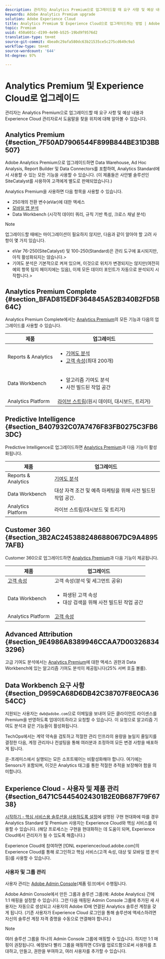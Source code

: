 ```yaml
---
description: 관리자는 Analytics Premium으로 업그레이드할 때 요구 사항 및 예상 내용과 Experience Cloud 관리자로서 도움말을 찾을 위치에 대해 알아볼 수 있습니다.
keywords: Adobe Analytics Premium upgrade
solution: Adobe Experience Cloud
title: Analytics Premium 및 Experience Cloud으로 업그레이드하는 방법 | Adobe Experience Cloud
topic: Premium
uuid: 450a601c-d199-4e90-b525-19bd9f9576d2
translation-type: tm+mt
source-git-commit: 4bea0c29afa580dc63b21535ce5c275cd649c9a5
workflow-type: tm+mt
source-wordcount: '644'
ht-degree: 97%

---
```



# Analytics Premium 및 Experience Cloud로 업그레이드

관리자는 Analytics Premium으로 업그레이드할 때 요구 사항 및 예상 내용과 Experience Cloud 관리자로서 도움말을 찾을 위치에 대해 알아볼 수 있습니다.

## Analytics Premium {#section_7F50AD7906544F899B844BE31D3BB507}

Adobe Analytics Premium으로 업그레이드하면 Data Warehouse, Ad Hoc Analysis, Report Builder 및 Data Connectors를 포함하여, Analytics Standard에서 사용할 수 있는 모든 기능을 사용할 수 있습니다. (이 제품들은 사안별 솔루션인 SiteCatalyst를 사용하여 고객에게 별도로 판매되었습니다.)

Analytics Premium을 사용하면 다음 항목을 사용할 수 있습니다.

* 250개의 전환 변수(eVar)에 대한 액세스
* [모바일 앱 분석](https://docs.adobe.com/content/help/ko-KR/mobile-services/using/home.html)
* Data Workbench (시각적 데이터 쿼리, 규칙 기반 특성, 크로스 채널 분석)

>[!NOTE]
>
>업그레이드할 때에는 마이그레이션이 필요하지 않지만, 다음과 같이 알아야 할 고려 사항이 몇 가지 있습니다.
>
>* eVar 76-250(SiteCatalyst) 및 100-250(Standard)은 관리 도구에 표시되지만, 아직 활성화되지는 않습니다.>
>* 기여도 분석은 기본적으로 켜져 있으며, 이것으로 위치가 변경되지는 않지만(여전히 예외 항목 탐지 페이지에는 있음), 이제 모든 데이터 포인트가 자동으로 분석되지 시작합니다.>


## Analytics Premium Complete {#section_BFAD815EDF364845A52B340B2FD5B64C}

Analytics Premium Complete에서는 [Analytics Premium](../admin-getting-started/upgrade-to-analytics-premium.md#section_7F50AD7906544F899B844BE31D3BB507)의 모든 기능과 다음의 업그레이드를 사용할 수 있습니다.

| 제품 | 업그레이드 |
|--- |--- |
| Reports &amp; Analytics | <ul><li>[기여도 분석](https://docs.adobe.com/content/help/ko-KR/analytics/analyze/analysis-workspace/virtual-analyst/contribution-analysis/ca-tokens.html)</li><li>[고객 속성](../attributes/attributes.md#concept_ACFEE7C8B8E94875BA0825CDF4913AF1)(최대 200개)</li></ul> |
| Data Workbench | <ul><li>알고리즘 기여도 분석</li><li>사전 빌드된 작업 공간</li></ul> |
| Analytics Platform | [라이브 스트림](https://helpx.adobe.com/kr/analytics/kb/getting-started-with-livestream-api.html)(원시 데이터, 대시보드, 트리거) |

## Predictive Intelligence {#section_B407932C07A7476F83FB0275C3FB63DC}

Predictive Intelligence로 업그레이드하면 [Analytics Premium](../admin-getting-started/upgrade-to-analytics-premium.md#section_7F50AD7906544F899B844BE31D3BB507)과 다음 기능이 활성화됩니다.

| 제품 | 업그레이드 |
|---|---|
| Reports &amp; Analytics | [기여도 분석](https://docs.adobe.com/content/help/ko-KR/analytics/analyze/analysis-workspace/virtual-analyst/contribution-analysis/ca-tokens.html) |
| Data Workbench | 대상 자격 조건 및 예측 마케팅을 위해 사전 빌드된 작업 공간. |
| Analytics Platform | 라이브 스트림(대시보드 및 트리거) |

## Customer 360 {#section_3B2AC245388248688067DC9A48957AFB}

Customer 360으로 업그레이드하면 [Analytics Premium](../admin-getting-started/upgrade-to-analytics-premium.md#section_7F50AD7906544F899B844BE31D3BB507)과 다음 기능이 제공됩니다.

| 제품 | 업그레이드 |
|--- |--- |
| [고객 속성](../attributes/attributes.md) | 고객 속성(분석 및 세그먼트 공유) |
| Data Workbench | <ul><li>파생된 고객 속성</li><li>대상 검색을 위해 사전 빌드된 작업 공간</li></ul> |
| Analytics Platform | [고객 속성](../attributes/attributes.md) |

## Advanced Attribution {#section_9E4986A8389946CCAA7D003268343296}

고급 기여도 분석에서는 [Analytics Premium](../admin-getting-started/upgrade-to-analytics-premium.md#section_7F50AD7906544F899B844BE31D3BB507)에 대한 액세스 권한과 Data Workbench에 있는 알고리즘 기여도 분석이 제공됩니다(25% 서버 호출 볼륨).

## Data Workbench 요구 사항 {#section_D959CA68D6DB42C38707F8E0CA3654CC}

지원되는 사용자는 `dwb@adobe.com`으로 이메일을 보내어 모든 클라이언트 라이센스를 Premium을 반영하도록 업데이트하라고 요청할 수 있습니다. 이 요청으로 알고리즘 기여도 분석과 같은 기능들이 활성화됩니다.

TechOps에서는 계약 약속을 검토하고 적절한 관리 인프라의 용량을 늘일지 줄일지를 결정한 다음, 계정 관리자나 컨설팅을 통해 여러분과 조정하여 모든 변경 사항을 배포하게 됩니다.

온-프레미스에서 실행되는 모든 소프트웨어는 비활성화해야 합니다. 여기에는 Sensors가 포함되며, 이것은 Analytics 태그를 통한 적절한 추적을 보장해야 함을 의미합니다.

## Experience Cloud - 사용자 및 제품 관리 {#section_6471C54454024301B2E0B687F79F6738}

[시작하기 - 핵심 서비스용 솔루션을 사용하도록 설정](../core-services/core-services.md#concept_07ED1D5C64234E77976E6D572E78FB9C)에 설명된 구현 현대화에 따를 경우 Analytics Standard 및 Premium 사용자는 Experience Cloud와 핵심 서비스를 이용할 수 있습니다. (해당 프로세스는 구현을 현대화하는 데 도움이 되며, Experience Cloud에서 관리자가 될 수 있도록 해줍니다.)

Experience Cloud에 참여하면 [!DNL experiencecloud.adobe.com]의 Experience Cloud를 통해 로그인하고 핵심 서비스(고객 속성, 대상 및 모바일 앱 분석 등)를 사용할 수 있습니다.

### 사용자 및 그룹 관리

사용자 관리는 [Adobe Admin Console](https://helpx.adobe.com/kr/enterprise/help/aedash.html)(제품 링크)에서 수행됩니다.

Adobe Admin Console에서 만든 그룹과 솔루션 그룹(예: Adobe Analytics) 간에 1:1 매핑을 설정할 수 있습니다. 그런 다음 매핑된 Admin Console 그룹에 추가된 새 사용자는 자동으로 생성되고 사용자의 Adobe ID에 연결된 Analytics 솔루션 계정을 갖게 됩니다. (기존 사용자가 Experience Cloud 로그인을 통해 솔루션에 액세스하려면 자신의 솔루션 계정 자격 증명을 수동으로 연결해야 합니다.)

>[!NOTE]
>
>여러 솔루션 그룹을 하나의 Admin Console 그룹에 매핑할 수 있습니다. 하지만 1:1 매핑이 권장됩니다. 예정보다 빨리 그룹을 매핑하면 CSV를 업로드함으로써 사용자를 초대하고, 만들고, 권한을 부여하고, 여러 사용자를 추가할 수 있습니다.
